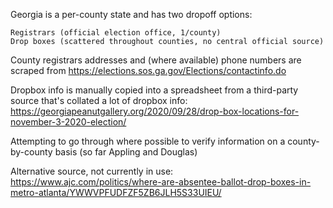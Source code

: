 Georgia is a per-county state and has two dropoff options:

    Registrars (official election office, 1/county)
    Drop boxes (scattered throughout counties, no central official source)

County registrars addresses and (where available) phone numbers are scraped from https://elections.sos.ga.gov/Elections/contactinfo.do

Dropbox info is manually copied into a spreadsheet from a third-party source that's collated a lot of dropbox info: 
https://georgiapeanutgallery.org/2020/09/28/drop-box-locations-for-november-3-2020-election/

Attempting to go through where possible to verify information on a county-by-county basis (so far Appling and Douglas)

Alternative source, not currently in use:
https://www.ajc.com/politics/where-are-absentee-ballot-drop-boxes-in-metro-atlanta/YWWVPFUDFZF5ZB6JLH5S33UIEU/